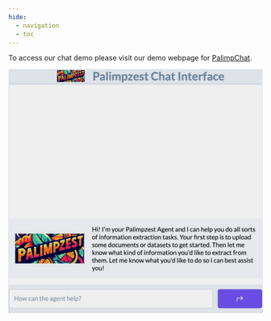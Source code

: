 ```yaml
---
hide:
  - navigation
  - toc
---
```


To access our chat demo please visit our demo webpage for [PalimpChat](http://3.213.4.62:8888/).

![PalimpChatImage](images/palimpchat.png)
